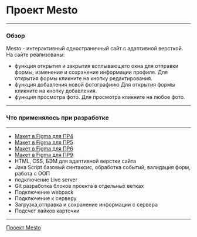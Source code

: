 # Проект Mesto

---

### Обзор

Mesto - интерактивный одностраничный сайт с адаптивной версткой.
На сайте реализованы:

- функция открытия и закрытия всплывающего окна для отправки формы, изменение и сохранение информации профиля. Для открытия формы кликните на кнопку редактирования.
- функция добавления новой фотографиию Для открытия формы кликните на кнопку добавления.
- функция просмотра фото. Для просмотра кликните на любое фото.

---

### Что применялось при разработке

---

- [Макет в Figma для ПР4](https://www.figma.com/file/2cn9N9jSkmxD84oJik7xL7/JavaScript.-Sprint-4?node-id=0%3A1)
- [Макет в Figma для ПР5](https://www.figma.com/file/bjyvbKKJN2naO0ucURl2Z0/JavaScript.-Sprint-5?node-id=50160%3A234)
- [Макет в Figma для ПР6](https://www.figma.com/file/kRVLKwYG3d1HGLvh7JFWRT/JavaScript.-Sprint-6?node-id=1140%3A291)
- [Макет в Figma для ПР9](https://www.figma.com/file/PSdQFRHoxXJFs2FH8IXViF/JavaScript.-Sprint-9?node-id=109%3A150)
- HTML, CSS, БЭМ для адаптивной верстки сайта
- Java Script базовый синтаксис, обработка событий, валидация форм, работа с ООП
- подключение Live server
- Git разработка блоков проекта в отдельных ветках
- Подключение webpack
- Подключение к серверу
- Загрузка,отправка и сохранение информации с сервера
- Подсчет лайков карточки

---

[Проект Mesto](https://annashlyukova.github.io/mesto)
